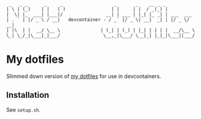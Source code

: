 ```
 _   _ _      _     _                   _       _    __ _ _           
| \ | (_)    | |   ( )                 | |     | |  / _(_) |          
|  \| |_  ___| |___|/                __| | ___ | |_| |_ _| | ___  ___ 
| . ` | |/ _ \ / __|   devcontainer - / _` |/ _ \| __|  _| | |/ _ \/ __|
| |\  | |  __/ \__ \               | (_| | (_) | |_| | | | |  __/\__ \
\_| \_/_|\___|_|___/                \__,_|\___/ \__|_| |_|_|\___||___/
```

# My dotfiles

Slimmed down version of [my dotfiles](https://github.com/nielsfechtel/dotfiles) for use in devcontainers. 

## Installation

See `setup.sh`.
